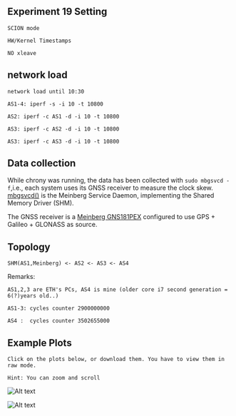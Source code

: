 ## Experiment 19 Setting
```SCION mode```

```HW/Kernel Timestamps```

```NO xleave```

## network load
```network load until 10:30```

```AS1-4: iperf -s -i 10 -t 10800```

```AS2: iperf -c AS1 -d -i 10 -t 10800```

```AS3: iperf -c AS2 -d -i 10 -t 10800```

```AS3: iperf -c AS3 -d -i 10 -t 10800```


## Data collection
While chrony was running, the data has been collected with
```sudo mbgsvcd -f```,i.e., each system uses its GNSS receiver to measure the clock skew. [mbgsvcd()](https://kb.meinbergglobal.com/kb/driver_software/command_line_tools_mbgtools#mbgsvcd) is the Meinberg Service Daemon, implementing the Shared Memory Driver (SHM).

The GNSS receiver is a [Meinberg GNS181PEX](https://www.meinbergglobal.com/english/products/pci-express-gps-glonass-galileo-beidou-clock.htm) configured to use GPS + Galileo + GLONASS as source.

## Topology

```SHM(AS1,Meinberg) <- AS2 <- AS3 <- AS4```

Remarks:

```AS1,2,3 are ETH's PCs, AS4 is mine (older core i7 second generation = 6(?)years old..)```

```AS1-3: cycles counter 2900000000```

```AS4 :  cycles counter 3502655000```


## Example Plots
```Click on the plots below, or download them. You have to view them in raw mode.```

```Hint: You can zoom and scroll```



![Alt text](Experiment19.svg?raw=true "Complete Experiment")

![Alt text](Experiment19SecondPartwoLoad.svg?raw=true "Experiment 2nd Part without Load")

